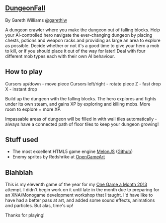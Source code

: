 ## [DungeonFall](http://team-mango.com/stuff/1gam/dfall)
By Gareth Williams [@garethiw](http://twitter.com/garethiw)

A dungeon crawler where you make the dungeon out of falling blocks. Help your AI-controlled hero navigate the ever-changing dungeon by placing chests, potions and weapon racks and providing as large an area to explore as possible. Decide whether or not it's a good time to give your hero a mob to kill, or if you should place it out of the way for later! Deal with four different mob types each with their own AI behaviour.

## How to play

Cursors up/down - move piece
Cursors left/right - rotate piece
Z - fast drop
X - instant drop

Build up the dungeon with the falling blocks. The hero explores and fights under its own steam, and gains XP by exploring and killing mobs. More room to explore = more XP.

Impassable areas of dungeon will be filled in with wall tiles automatically - always have a connected path of floor tiles to keep your dungeon growing!

## Stuff used

* The most excellent HTML5 game engine [MelonJS](http://melonjs.org) ([Github](http://github.com/melonjs))
* Enemy sprites by Redshrike at [OpenGameArt](http://opengameart.org/content/10-basic-rpg-enemies)

## Blahblah

This is my eleventh game of the year for my [One Game a Month 2013](http://onegameamonth.com/garethiw) attempt. I didn't begin work on it until late in the month due to preparing for an XNA/Monogame development workshop that I taught. I'd have like to have had a better pass at art, and added some sound effects, animations and particles. But alas, time's up!

Thanks for playing!


